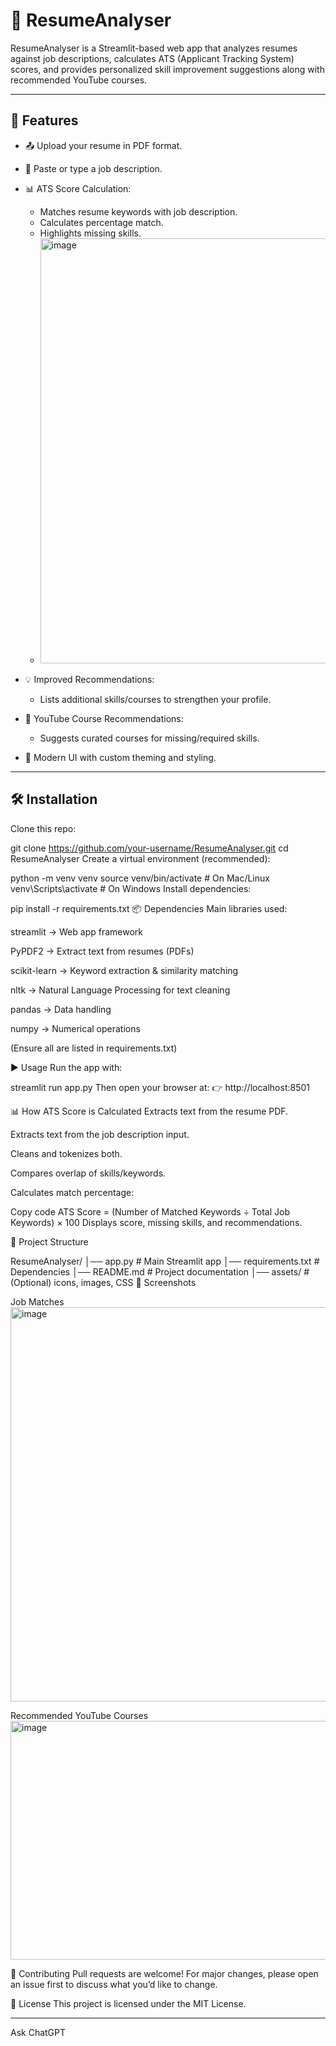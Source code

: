 # 📄 ResumeAnalyser  

ResumeAnalyser is a Streamlit-based web app that analyzes resumes against job descriptions, calculates ATS (Applicant Tracking System) scores, and provides personalized skill improvement suggestions along with recommended YouTube courses.  

---

## 🚀 Features  

- 📤 Upload your resume in PDF format.  
- 📝 Paste or type a job description.  
- 📊 ATS Score Calculation:
  - Matches resume keywords with job description.  
  - Calculates percentage match.  
  - Highlights missing skills.
  - <img width="1747" height="680" alt="image" src="https://github.com/user-attachments/assets/338da361-7bbd-47f7-8635-05514b985543" />
  

- 💡 Improved Recommendations:
  - Lists additional skills/courses to strengthen your profile.  
- 🎥 YouTube Course Recommendations:
  - Suggests curated courses for missing/required skills.  
- 🎨 Modern UI with custom theming and styling.  

---

## 🛠️ Installation  

Clone this repo:  


git clone https://github.com/your-username/ResumeAnalyser.git
cd ResumeAnalyser
Create a virtual environment (recommended):



python -m venv venv
source venv/bin/activate    # On Mac/Linux
venv\Scripts\activate       # On Windows
Install dependencies:



pip install -r requirements.txt
📦 Dependencies
Main libraries used:

streamlit → Web app framework

PyPDF2 → Extract text from resumes (PDFs)

scikit-learn → Keyword extraction & similarity matching

nltk → Natural Language Processing for text cleaning

pandas → Data handling

numpy → Numerical operations

(Ensure all are listed in requirements.txt)

▶️ Usage
Run the app with:


streamlit run app.py
Then open your browser at:
👉 http://localhost:8501

📊 How ATS Score is Calculated
Extracts text from the resume PDF.

Extracts text from the job description input.

Cleans and tokenizes both.

Compares overlap of skills/keywords.

Calculates match percentage:


Copy code
ATS Score = (Number of Matched Keywords ÷ Total Job Keywords) × 100
Displays score, missing skills, and recommendations.

📂 Project Structure

ResumeAnalyser/
│── app.py                # Main Streamlit app
│── requirements.txt      # Dependencies
│── README.md             # Project documentation
│── assets/               # (Optional) icons, images, CSS
📸 Screenshots

Job Matches
<img width="1745" height="631" alt="image" src="https://github.com/user-attachments/assets/14a6e580-fcc3-4b88-ab47-e5bec422ab2b" />

Recommended YouTube Courses
<img width="862" height="382" alt="image" src="https://github.com/user-attachments/assets/accc7d07-e680-4685-8430-9a9f4235c73b" />


🤝 Contributing
Pull requests are welcome! For major changes, please open an issue first to discuss what you’d like to change.

📜 License
This project is licensed under the MIT License.



---









Ask ChatGPT


